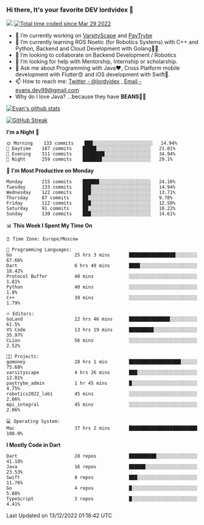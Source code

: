 ### Hi there, It's your favorite DEV lordvidex 👋
<img src="https://komarev.com/ghpvc/?username=lordvidex&label=Views&color=blue&style=plastic" /> <a href="https://wakatime.com/@0e56db35-d16b-410a-acc0-4085055304bf"><img src="https://wakatime.com/badge/user/0e56db35-d16b-410a-acc0-4085055304bf.svg" alt="Total time coded since Mar 29 2022" /></a>

- 🔭 I’m currently working on [VarsityScape](https://varsityscape.com) and [PayTrybe](https://www.paytrybe.com)
- 🌱 I’m currently learning ROS Noetic (for Robotics Systems) with C++ and Python, Backend and Cloud Development with Golang🧙🏼
- 👯 I’m looking to collaborate on Backend Development / Robotics
- 🤔 I’m looking for help with Mentorship, Internship or scholarship.
- 💬 Ask me about Programming with Java❤️, Cross Platform mobile development with Flutter😍 and iOS development with Swift🚀.
- 📫 How to reach me: [Twitter - @lordvidex](https://twitter.com/lordvidex) , [Email - evans.dev99@gmail.com](mailto:evans.dev99@gmail.com?body=Hello%20Evans,)
- Why do I love Java? ...because they have **BEANS**🤤😋

<div>
<!-- <a href="https://github.com/lordvidex">
  <img src="https://github-readme-stats.vercel.app/api/top-langs/?username=lordvidex&theme=light" />
</a>    -->
<!-- [![Top Langs](https://github-readme-stats.vercel.app/api/top-langs/?username=lordvidex)](https://github.com/lordvidex/)  -->
<a href="https://github.com/lordvidex">
 <img src="https://github-readme-stats.vercel.app/api?username=lordvidex&show_icons=true&theme=light&line_height=27" alt="Evan's github stats"/>
</a>
</div>

[![GitHub Streak](https://github-readme-streak-stats.herokuapp.com?user=lordvidex&theme=github-dark&hide_border=true)](https://git.io/streak-stats)

<!--
  <a href="https://github.com/iampawan/FlutterExampleApps">
    <img align="center" src="https://github-readme-stats.vercel.app/api/pin/?username=iampawan&repo=FlutterExampleApps&theme=light" />

  </a>
  <a href="https://github.com/iampawan/VelocityX">
   <img align="center" src="https://github-readme-stats.vercel.app/api/pin/?username=iampawan&repo=VelocityX&theme=light" />
  </a>
-->
<!--START_SECTION:waka-->
**I'm a Night 🦉** 

```text
🌞 Morning    133 commits    ███░░░░░░░░░░░░░░░░░░░░░░   14.94% 
🌆 Daytime    187 commits    █████░░░░░░░░░░░░░░░░░░░░   21.01% 
🌃 Evening    311 commits    ████████░░░░░░░░░░░░░░░░░   34.94% 
🌙 Night      259 commits    ███████░░░░░░░░░░░░░░░░░░   29.1%

```
📅 **I'm Most Productive on Monday** 

```text
Monday       215 commits    ██████░░░░░░░░░░░░░░░░░░░   24.16% 
Tuesday      133 commits    ███░░░░░░░░░░░░░░░░░░░░░░   14.94% 
Wednesday    122 commits    ███░░░░░░░░░░░░░░░░░░░░░░   13.71% 
Thursday     87 commits     ██░░░░░░░░░░░░░░░░░░░░░░░   9.78% 
Friday       112 commits    ███░░░░░░░░░░░░░░░░░░░░░░   12.58% 
Saturday     91 commits     ██░░░░░░░░░░░░░░░░░░░░░░░   10.22% 
Sunday       130 commits    ███░░░░░░░░░░░░░░░░░░░░░░   14.61%

```


📊 **This Week I Spent My Time On** 

```text
⌚︎ Time Zone: Europe/Moscow

💬 Programming Languages: 
Go                       25 hrs 3 mins       █████████████████░░░░░░░░   67.66% 
Dart                     6 hrs 49 mins       ████░░░░░░░░░░░░░░░░░░░░░   18.42% 
Protocol Buffer          40 mins             ░░░░░░░░░░░░░░░░░░░░░░░░░   1.81% 
Python                   40 mins             ░░░░░░░░░░░░░░░░░░░░░░░░░   1.8% 
C++                      39 mins             ░░░░░░░░░░░░░░░░░░░░░░░░░   1.79%

🔥 Editors: 
GoLand                   22 hrs 46 mins      ███████████████░░░░░░░░░░   61.5% 
VS Code                  13 hrs 19 mins      █████████░░░░░░░░░░░░░░░░   35.97% 
CLion                    56 mins             ░░░░░░░░░░░░░░░░░░░░░░░░░   2.52%

🐱‍💻 Projects: 
gomoney                  28 hrs 1 min        ███████████████████░░░░░░   75.68% 
varsityscape             4 hrs 26 mins       ███░░░░░░░░░░░░░░░░░░░░░░   12.01% 
paytrybe_admin           1 hr 45 mins        █░░░░░░░░░░░░░░░░░░░░░░░░   4.75% 
robotics2022_lab1        45 mins             ░░░░░░░░░░░░░░░░░░░░░░░░░   2.06% 
mpi_integral             45 mins             ░░░░░░░░░░░░░░░░░░░░░░░░░   2.06%

💻 Operating System: 
Mac                      37 hrs 2 mins       █████████████████████████   100.0%

```

**I Mostly Code in Dart** 

```text
Dart                     28 repos            ██████████░░░░░░░░░░░░░░░   41.18% 
Java                     16 repos            ██████░░░░░░░░░░░░░░░░░░░   23.53% 
Swift                    8 repos             ███░░░░░░░░░░░░░░░░░░░░░░   11.76% 
Go                       4 repos             █░░░░░░░░░░░░░░░░░░░░░░░░   5.88% 
TypeScript               3 repos             █░░░░░░░░░░░░░░░░░░░░░░░░   4.41%

```



 Last Updated on 13/12/2022 01:18:42 UTC
<!--END_SECTION:waka-->
